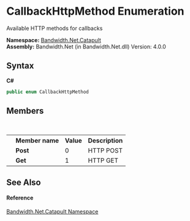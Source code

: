 ﻿# CallbackHttpMethod Enumeration
 

Available HTTP methods for callbacks

**Namespace:**&nbsp;<a href ="N_Bandwidth_Net_Catapult.md">Bandwidth.Net.Catapult</a><br />**Assembly:**&nbsp;Bandwidth.Net (in Bandwidth.Net.dll) Version: 4.0.0

## Syntax

**C#**<br />
``` C#
public enum CallbackHttpMethod
```


## Members
&nbsp;<table><tr><th></th><th>Member name</th><th>Value</th><th>Description</th></tr><tr><td /><td target="F:Bandwidth.Net.Catapult.CallbackHttpMethod.Post">**Post**</td><td>0</td><td>HTTP POST</td></tr><tr><td /><td target="F:Bandwidth.Net.Catapult.CallbackHttpMethod.Get">**Get**</td><td>1</td><td>HTTP GET</td></tr></table>

## See Also


#### Reference
<a href ="N_Bandwidth_Net_Catapult.md">Bandwidth.Net.Catapult Namespace</a><br />